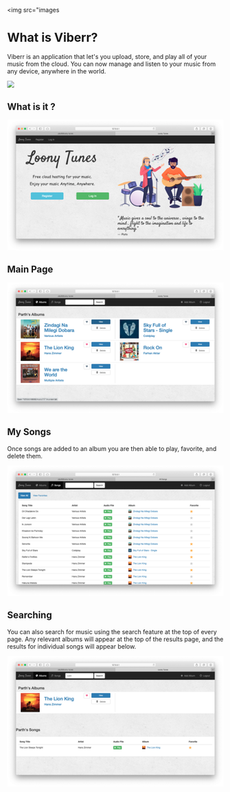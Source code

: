 <img src="images

# What is Viberr?

Viberr is an application that let's you upload, store, and play all of your music from the cloud. You can now manage and listen to your music from any device, anywhere in the world. 

<img src="media/logo.png">

## What is it ?

<img src="media/home_page.png">

## Main Page

<img src="media/index.png">

## My Songs

Once songs are added to an album you are then able to play, favorite, and delete them.

<img src="media/songs.png">

## Searching

You can also search for music using the search feature at the top of every page. Any relevant albums will appear at the top of the results page, and the results for individual songs will appear below. 

<img src="media/search.png">
